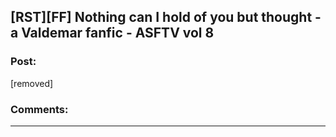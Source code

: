 ## [RST][FF] Nothing can I hold of you but thought - a Valdemar fanfic - ASFTV vol 8

### Post:

[removed]

### Comments:

---

